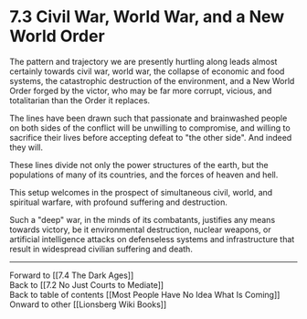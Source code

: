 # 7.3 Civil War, World War, and a New World Order

The pattern and trajectory we are presently hurtling along leads almost certainly towards civil war, world war, the collapse of economic and food systems, the catastrophic destruction of the environment, and a New World Order forged by the victor, who may be far more corrupt, vicious, and totalitarian than the Order it replaces. 

The lines have been drawn such that passionate and brainwashed people on both sides of the conflict will be unwilling to compromise, and willing to sacrifice their lives before accepting defeat to "the other side". And indeed they will. 

These lines divide not only the power structures of the earth, but the populations of many of its countries, and the forces of heaven and hell. 

This setup welcomes in the prospect of simultaneous civil, world, and spiritual warfare, with profound suffering and destruction. 

Such a "deep" war, in the minds of its combatants, justifies any means towards victory, be it environmental destruction, nuclear weapons, or artificial intelligence attacks on defenseless systems and infrastructure that result in widespread civilian suffering and death. 

___

Forward to [[7.4 The Dark Ages]]  
Back to [[7.2 No Just Courts to Mediate]]   
Back to table of contents [[Most People Have No Idea What Is Coming]]   
Onward to other [[Lionsberg Wiki Books]]  


